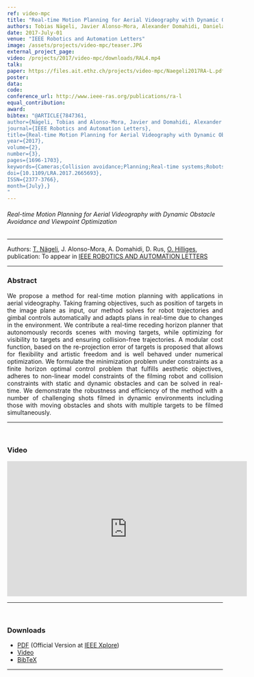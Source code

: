 ```yaml
---
ref: video-mpc
title: "Real-time Motion Planning for Aerial Videography with Dynamic Obstacle Avoidance and Viewpoint Optimization"
authors: Tobias Nägeli, Javier Alonso-Mora, Alexander Domahidi, Daniela Rus, Otmar Hilliges
date: 2017-July-01
venue: "IEEE Robotics and Automation Letters"
image: /assets/projects/video-mpc/teaser.JPG
external_project_page: 
video: /projects/2017/video-mpc/downloads/RAL4.mp4
talk: 
paper: https://files.ait.ethz.ch/projects/video-mpc/Naegeli2017RA-L.pdf
poster: 
data: 
code: 
conference_url: http://www.ieee-ras.org/publications/ra-l
equal_contribution: 
award: 
bibtex: "@ARTICLE{7847361,
author={Nägeli, Tobias and Alonso-Mora, Javier and Domahidi, Alexander and Rus, Daniela and Hilliges, Otmar},
journal={IEEE Robotics and Automation Letters},
title={Real-time Motion Planning for Aerial Videography with Dynamic Obstacle Avoidance and Viewpoint Optimization},
year={2017},
volume={2},
number={3},
pages={1696-1703},
keywords={Cameras;Collision avoidance;Planning;Real-time systems;Robots;Trajectory;Vehicle dynamics;Intelligent cinematography;MPC;path planning},
doi={10.1109/LRA.2017.2665693},
ISSN={2377-3766},
month={July},}
"
---
```


<h6> Real-time Motion Planning for Aerial Videography with Dynamic Obstacle Avoidance and Viewpoint Optimization </h6>
<hr />

<div class="fullcol">
    <div class="teaser-info-projectpage">
            <span class="normalcap">Authors:</span>
            <span class="authorcap">
             <nobr><a href="<?php ait_root_dir();?>people/naegelit/" title="Tobias Nägeli">T. Nägeli</a>, </nobr>
            <nobr>J. Alonso-Mora, </nobr>
            <nobr>A. Domahidi, </nobr>
            <nobr>D. Rus, </nobr>
            <nobr><a href="<?php ait_root_dir();?>people/hilliges/" title="Otmar Hilliges">O. Hilliges</a>, </nobr>
            </span>
            <br/>
            <span class="normalcap"><nobr>publication: </nobr></span>
            <span class="authorcap">
                <nobr>To appear in </nobr> <a class="a-text-ext" href="http://www.ieee-ras.org/publications/ra-l" title="IEEE RA-L">IEEE ROBOTICS AND AUTOMATION LETTERS</a><br/>
            </span>
        <hr />
    </div>
</div>
<div class="fullcol">
    <h3>Abstract</h3>
    <p align="justify">
        We propose a method for real-time motion planning with applications in aerial videography.
        Taking framing objectives, such as position of targets in the image plane as input, our method solves for robot trajectories and gimbal controls automatically and adapts plans
        in real-time due to changes in the environment. We contribute a real-time receding horizon planner that autonomously records scenes with moving targets, while optimizing for
        visibility to targets and ensuring collision-free trajectories. A modular cost function, based on the re-projection error of targets is proposed that allows for flexibility
        and artistic freedom and is well behaved under numerical optimization. We formulate the minimization problem under constraints as a finite horizon optimal control problem
        that fulfills aesthetic objectives, adheres to non-linear model constraints of the filming robot and collision constraints with static and dynamic obstacles and can be
        solved in real-time. We demonstrate the robustness and efficiency of the method with a number of challenging shots filmed in dynamic environments including those with
        moving obstacles and shots with multiple targets to be filmed simultaneously.
    </p>
    <hr />
    <br/>
</div>
    <div class="fullcol">
<h3>Video</h3>
    <div class="video">
       <iframe width="560" height="315" src="https://www.youtube.com/embed/te12_chaoOE" frameborder="0" allowfullscreen></iframe>
    </div>
    <hr />
    <br/>
</div>
<!--
<div class="fullcol">
    <img class="fullcol" src="<?php ait_root_dir();?>projects/2016/puppet/teaser.png" alt="Teaser-Picture" />
    <div class="fullcol">
        <p align="justify">
            <span class="figurecap">
        Taking a rigged 3D character with many degrees of freedom as input, we
        propose a method to automatically compute assembly instructions for a
        modular tangible controller, consisting only of a small set of joints.
   	A novel hardware joint parametrization provides a user-experience akin to inverse kinematics.
   	After assembly the device is bound to the rig and enables animators to traverse a large space of poses via fluid manipulations.
   	Here we control 110 bones in the dragon character with only 8 physical joints and 2 splitters.
   	Detailed pose nuances are preserved by a real time pose interpolation strategy.
            </span>
        </p>
        <hr />
        <br/>
    </div>
</div>

<div class="fullcol">
    <h3>Abstract</h3>
    <p align="justify">
We propose a novel approach to digital character animation, combining the benefits of tangible input devices and sophisticated rig animation algorithms.
        A symbiotic software and hardware approach facilitates the animation process for novice and expert users alike. We overcome limitations inherent to all previous tangible devices by allowing users to directly control complex rigs using only a small set (5-10) of physical controls.
        This avoids oversimplification of the pose space and excessively bulky device configurations.
        Our algorithm derives a small device configuration from complex character rigs, often containing hundreds of degrees of freedom,
        and a set of sparse sample poses.
        Importantly, only the most influential degrees of freedom are controlled directly, yet detailed motion is preserved
        based on a pose interpolation technique.
        We designed a modular collection of joints and splitters, which can be assembled to represent a wide variety of skeletons.
        Each joint piece combines a universal joint and two twisting elements, allowing to accurately sense its configuration.
        The mechanical design provides a smooth inverse kinematics-like user experience and is not prone to gimbal locking.
        We integrate our method with the professional 3D software Autodesk Maya&reg; and discuss a variety of results created with characters available online.
        Comparative user experiments show significant improvements over the closest state-of-the-art in terms of accuracy and time in a keyframe posing task.
    </p>
    <hr />
    <br/>
</div>

<div class="fullcol">
<h3>Video</h3>
    <div class="video">
       <iframe width="560" height="315" src="https://www.youtube.com/embed/te12_chaoOE" frameborder="0" allowfullscreen></iframe>
    </div>
    <hr />
    <br/>
</div>

<div class="fullcol">
    <h3>System overview</h3>
    <img class="fullcol" src="<?php ait_root_dir();?>projects/2016/puppet/repesentative_img_final.png" alt="Sys-Overview-Picture" />
    <div class="fullcol">
        <p align="left">
            <span class="figurecap">
                 Illustration of our pipeline from input character to fluid tangible animation using an optimized device configuration. The horse has 29 bones, controlled by 8 joints.
            </span>
        </p>
        <hr />
        <br/>
    </div>
</div>
-->



<div class="fullcol">
 <h3>Downloads</h3>
    <ul class="linklist">
            <li class="a-pdf"><a target="_blank" title="PDF" href="<?php ait_root_dir();?>projects/2017/video-mpc/downloads/Naegeli2017RA-L.pdf">PDF</a> (Official Version at <a href="http://ieeexplore.ieee.org/xpl/articleDetails.jsp?arnumber=7847361" target="_blank">IEEE Xplore</a>)</li>
           <li class="a-vid"><a target="_blank" title="Video" href="<?php ait_root_dir();?>projects/2017/video-mpc/downloads/RAL4.mp4">Video</a></li>
            <li class="a-bib"><a target="_blank" title="BibTex" href="<?php ait_root_dir();?>projects/2017/video-mpc/downloads/Naegeli2017RA-L.bib">BibTeX</a></li>
    </ul>
    <hr />
    <br/>
</div>

<!--
<div class="fullcol">
    <h3>Gallery</h3>
    <br/>
    <img class="fullcol" src="<?php ait_root_dir();?>projects/2016/puppet/gallery.png" alt="Gallery-Picture" />
    <p align="justify">
        <span class="figurecap">
            Depending on the available kit, device build instruction plans with different complexity are generated by our algorithm. Note that
the models have much higher degrees of freedom than the generated control structures. The inputs were (nr. bones/nr. sample poses): Horse:
(29/25 galloping, going up) – Dragon: (110/12 flying, some walking); Scorpion (62/20 walking, attacking); Dancer (22/6). Note that the
device for the Dancer is asymmetric due to the asymmetry in the input poses: the left arm of the character moves almost rigidly with the torso
and it is thus not necessary to have any joint controlling the left arm.
        </span>
    </p>
    <hr />
</div>

<div class="fullcol">
    <h3>Acknowledgments</h3>
    <p align="justify">
We are grateful to C&eacute;dric Pradalier and Evgeni Sorkine for invalu-
able discussions and engineering support, to Sebastian Schoellham-
mer for his assistance on 3D modeling and rigging in Maya, to
Olga Diamanti for composing the accompanying video, to C&eacute;cile Edwards-Rietmann for narrating it and to Jeannine Wymann for her
help in assembling the prototypes. We also thank our
user study participants. This work was supported in part by the SNF grant
200021_162958 and the ERC grant iModel (StG-2012-306877). Alec Jacobson
is funded in part by NSF grants IIS-14-09286 and IIS-17257.
    </p>
    <hr />
    <br/>
    <br/>
</div>
-->
